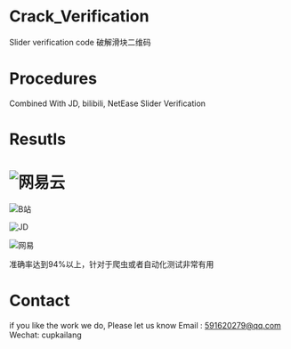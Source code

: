 # Crack_Verification
Slider verification code 破解滑块二维码

# Procedures
Combined With JD, bilibili, NetEase Slider Verification

# Resutls

# ![网易云](http://wiki.kailanghuang.club/images/6eaefc62-c2a5-4f49-484c-a4c35b3ca4db.gif)

![B站](https://qcloudtest-1253784566.cos.ap-guangzhou.myqcloud.com/BliBli_online-video-cutter.com.gif)


![JD](	https://qcloudtest-1253784566.cos.ap-guangzhou.myqcloud.com/JD_online-video-cutter.com.gif)

![网易](	https://qcloudtest-1253784566.cos.ap-guangzhou.myqcloud.com/Net_online-video-cutter.com%20(1).gif)

准确率达到94%以上，针对于爬虫或者自动化测试非常有用


# Contact
 if you like the work we do, Please let us know
 Email : 591620279@qq.com
 Wechat: cupkailang